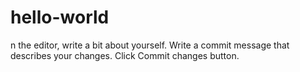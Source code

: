 # hello-world
n the editor, write a bit about yourself.
Write a commit message that describes your changes.
Click Commit changes button.
